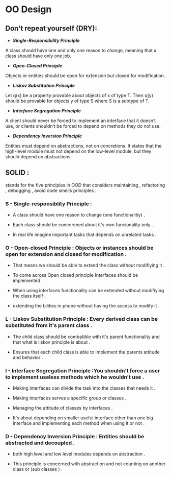 # OO Design


## Don't repeat yourself (DRY):


- ***Single-Responsibility Principle***

A class should have one and only one reason to change, meaning that a class should have only one job.

- ***Open-Closed Principle***

Objects or entities should be open for extension but closed for modification.

- ***Liskov Substitution Principle***

Let q(x) be a property provable about objects of x of type T. Then q(y) should be provable for objects y of type S where S is a subtype of T.

- ***Interface Segregation Principle***

A client should never be forced to implement an interface that it doesn’t use, or clients shouldn’t be forced to depend on methods they do not use.

- ***Dependency Inversion Principle***

Entities must depend on abstractions, not on concretions. It states that the high-level module must not depend on the low-level module, but they should depend on abstractions.

## **SOLID :** 
stands for the five principles in OOD that considers maintaining , refactoring , debugging , avoid code smells principles .


### **S - Single-responsiblity Principle :**
- A class should have one reason to change (one functionalitiy) .

- Each class should be concerened about it's own funcionality only .

- In real life imagine important tasks that depends on unrelated tasks .

### **O - Open-closed Principle : Objects or instances should be open for extension and closed for modification .**
- That means we should be able to extend the class without modifiying it .

- To come across Open closed principle Interfaces should be implemented .

- When using interfaces functionality can be extended without modifiying the class itself .

- extending the bilities in phone without having the access to modify it .


### **L - Liskov Substitution Principle : Every derived class can be substituted from it's parent class .**
- The child class should be combatible with it's parent functionality and that what is liskov principle is about .

- Ensures that each child class is able to implement the parents attitude and behavior .


### **I - Interface Segregation Principle :You shouldn't force a user to implement useless methods which he wouldn't use .**
- Making interfaces can divide the task into the classes that needs it .

- Making interfaces serves a specific group or classes .

- Managing the attitude of classes by interfaces .

- It's about depending on smaller useful interface other than one big interface and implementing each method when using it or not .


### **D - Dependency Inversion Principle : Entities should be abstracted and decoupled .**
- both high level and low level modules depends on abstraction .

- This principle is concerned with abstraction and not counting on another class or (sub classes ) .